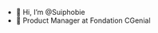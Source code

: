 - 👋 Hi, I’m @Suiphobie
- 📝 Product Manager at Fondation CGenial
<!---
Suiphobie/Suiphobie is a ✨ special ✨ repository because its `README.md` (this file) appears on your GitHub profile.
You can click the Preview link to take a look at your changes.
--->
